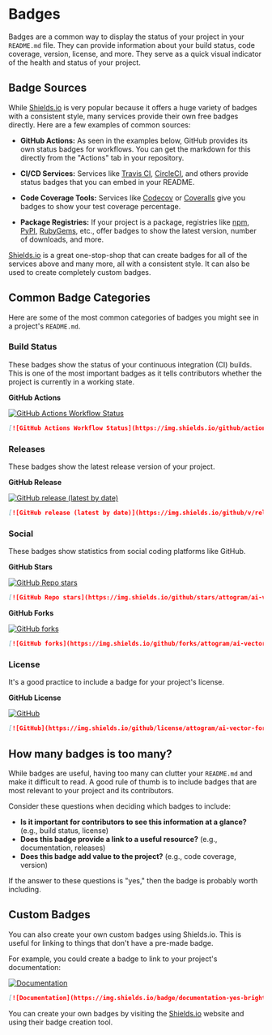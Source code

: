# Badges

Badges are a common way to display the status of your project in your
`README.md` file.
They can provide information about your build status, code coverage, version,
license, and more.
They serve as a quick visual indicator of the health and status of your
project.

## Badge Sources

While [Shields.io](https://shields.io/) is very popular because it offers a
huge variety of badges with a consistent style, many services provide their
own free badges directly.
Here are a few examples of common sources:

- **GitHub Actions:** As seen in the examples below, GitHub provides its own
  status badges for workflows.
  You can get the markdown for this directly from the "Actions" tab in your
  repository.

- **CI/CD Services:** Services like [Travis CI](https://travis-ci.org/),
  [CircleCI](https://circleci.com/), and others provide status badges that
  you can embed in your README.

- **Code Coverage Tools:** Services like [Codecov](https://codecov.io/) or
  [Coveralls](https://coveralls.io/) give you badges to show your test
  coverage percentage.

- **Package Registries:** If your project is a package, registries like
  [npm](https://www.npmjs.com/), [PyPI](https://pypi.org/),
  [RubyGems](https://rubygems.org/), etc., offer badges to show the latest
  version, number of downloads, and more.

[Shields.io](https://shields.io/) is a great one-stop-shop that can create
badges for all of the services above and many more, all with a consistent
style.
It can also be used to create completely custom badges.

## Common Badge Categories

Here are some of the most common categories of badges you might see in a
project's `README.md`.

### Build Status

These badges show the status of your continuous integration (CI) builds.
This is one of the most important badges as it tells contributors whether the
project is currently in a working state.

**GitHub Actions**

[![GitHub Actions Workflow Status](https://img.shields.io/github/actions/workflow/status/attogram/ai-vector-forge/ci.yml?branch=main)](https://github.com/attogram/ai-vector-forge/actions/workflows/ci.yml)

```markdown
[![GitHub Actions Workflow Status](https://img.shields.io/github/actions/workflow/status/attogram/ai-vector-forge/ci.yml?branch=main)](https://github.com/attogram/ai-vector-forge/actions/workflows/ci.yml)
```

### Releases

These badges show the latest release version of your project.

**GitHub Release**

[![GitHub release (latest by date)](https://img.shields.io/github/v/release/attogram/ai-vector-forge)](https://github.com/attogram/ai-vector-forge/releases)

```markdown
[![GitHub release (latest by date)](https://img.shields.io/github/v/release/attogram/ai-vector-forge)](https://github.com/attogram/ai-vector-forge/releases)
```

### Social

These badges show statistics from social coding platforms like GitHub.

**GitHub Stars**

[![GitHub Repo stars](https://img.shields.io/github/stars/attogram/ai-vector-forge?style=social)](https://github.com/attogram/ai-vector-forge/stargazers)

```markdown
[![GitHub Repo stars](https://img.shields.io/github/stars/attogram/ai-vector-forge?style=social)](https://github.com/attogram/ai-vector-forge/stargazers)
```

**GitHub Forks**

[![GitHub forks](https://img.shields.io/github/forks/attogram/ai-vector-forge?style=social)](https://github.com/attogram/ai-vector-forge/network/members)

```markdown
[![GitHub forks](https://img.shields.io/github/forks/attogram/ai-vector-forge?style=social)](https://github.com/attogram/ai-vector-forge/network/members)
```

### License

It's a good practice to include a badge for your project's license.

**GitHub License**

[![GitHub](https://img.shields.io/github/license/attogram/ai-vector-forge)](./LICENSE)

```markdown
[![GitHub](https://img.shields.io/github/license/attogram/ai-vector-forge)](./LICENSE)
```

## How many badges is too many?

While badges are useful, having too many can clutter your `README.md` and make
it difficult to read.
A good rule of thumb is to include badges that are most relevant to your
project and its contributors.

Consider these questions when deciding which badges to include:

- **Is it important for contributors to see this information at a glance?**
  (e.g., build status, license)
- **Does this badge provide a link to a useful resource?** (e.g.,
  documentation, releases)
- **Does this badge add value to the project?** (e.g., code coverage,
  version)

If the answer to these questions is "yes," then the badge is probably worth
including.

## Custom Badges

You can also create your own custom badges using Shields.io.
This is useful for linking to things that don't have a pre-made badge.

For example, you could create a badge to link to your project's
documentation:

[![Documentation](https://img.shields.io/badge/documentation-yes-brightgreen.svg)](./docs/README.md)

```markdown
[![Documentation](https://img.shields.io/badge/documentation-yes-brightgreen.svg)](./docs/README.md)
```

You can create your own badges by visiting the
[Shields.io](https://shields.io/) website and using their badge creation tool.

